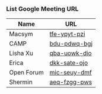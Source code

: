### List Google Meeting URL

| Name     | URL                                                  |
| -------- | ---------------------------------------------------- |
| Macsym   | [tfe-ypyt-pzi](https://meet.google.com/tfe-ypyt-pzi) |
| CAMP     | [bdu-pdwq-bgj](https://meet.google.com/bdu-pdwq-bgj) |
| Lisha Xu | [qba-uowk-dio](https://meet.google.com/qba-uowk-dio) |
| Erica    | [dkk-sate-ojo](https://meet.google.com/dkk-sate-ojo) |
| Open Forum | [mic-seuy-dmf](https://meet.google.com/mic-seuy-dmf) |
| Shermin | [aeq-fzgg-pws](https://meet.google.com/aeq-fzgg-pws) |

